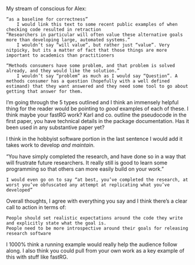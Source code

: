 My stream of conscious for Alex:


    “as a baseline for correctness”
        I would link this text to some recent public examples of when checking code resulted in retraction
    “Researchers in particular will often value these alternative goals more than developing large, automated systems.”
        I wouldn’t say “will value”, but rather just “value”. Very nitpicky, but its a matter of fact that those things are more important to academics than practitioners
        
    “Methods consumers have some problem, and that problem is solved already, and they would like the solution.”
        I wouldn’t say “problem” as much as I would say “Question”. A methods consumer has a question (hopefully with a well defined estimand) that they want answered and they need some tool to go about getting that answer for them.


I’m going through the 5 types outlined and I think an immensely helpful thing for the reader would be pointing to *good* examples of each of these. I think maybe your fastRG work? Karl and co. outline the pseudocode in the first paper, you have technical details in the package documentation. Has it been used in any substantive paper yet?


I think in the hobbyist software portion in the last sentence I would add it takes work to develop *and maintain*.

“You have simply completed the research, and have done so in a way that will frustrate future researchers. It really still is good to learn some programming so that others can more easily build on your work.”

    I would even go on to say “at best, you’ve completed the research, at worst you’ve obfuscated any attempt at replicating what you’ve developed”

Overall thoughts, I agree with everything you say and I think there’s a clear call to action in terms of:

    People should set realistic expectations around the code they write and explicitly state what the goal is.
    People need to be more introspective around their goals for releasing research software

I 1000% think a running example would really help the audience follow along. I also think you could pull from your own work as a key example of this with stuff like fastRG.



